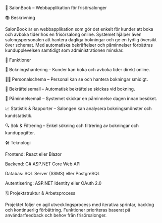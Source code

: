 🏥 SalonBook – Webbapplikation för frisörsalonger

📚 Beskrivning

SalonBook är en webbapplikation som gör det enkelt för kunder att boka och avboka tider hos en frisörsalong online. Systemet hjälper även salongspersonalen att hantera dagliga bokningar och ge en tydlig översikt över schemat. Med automatiska bekräftelser och påminnelser förbättras kundupplevelsen samtidigt som administrationen minskar.

🚀 Funktioner

📅 Bokningshantering – Kunder kan boka och avboka tider direkt online.

👨‍🍳 Personalschema – Personal kan se och hantera bokningar smidigt.

📧 Bekräftelsemail – Automatisk bekräftelse skickas vid bokning.

📆 Påminnelsemail – Systemet skickar en påminnelse dagen innan besöket.

📈 Statistik & Rapporter – Salongen kan analysera bokningsmönster och kundstatistik.

🔍 Sök & Filtrering – Enkel sökning och filtrering av bokningar och kunduppgifter.

🛠️ Teknologi

Frontend: React eller Blazor

Backend: C# ASP.NET Core Web API

Databas: SQL Server (SSMS) eller PostgreSQL

Autentisering: ASP.NET Identity eller OAuth 2.0

🗓 Projektstruktur & Arbetsprocess

Projektet följer en agil utvecklingsprocess med iterativa sprintar, backlog och kontinuerlig förbättring. Funktioner prioriteras baserat på användarfeedback och behov från frisörsalonger.

